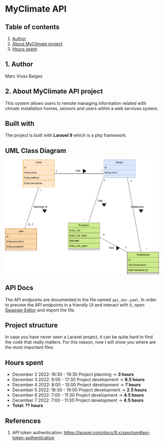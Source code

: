 # MyClimate API

## Table of contents
1. [Author](#1-author)
2. [About MyClimate project](#2-about-myclimate-api-project)
3. [Hours spent]()

## 1. Author
Marc Vivas Baiges

## 2. About MyClimate API project
This system allows users to remote managing information related with
climate installation homes, sensors and users within a web services system.

## Built with
The project is built with **Laravel 9** which is a php framework.

## UML Class Diagram
![UML Class Diagram](api_uml_diagram.png)

## API Docs
The API endpoints are documented in the file named `api_doc.yaml`. In order to preview 
the API endpoints in a friendly UI and interact with it, 
open [Swagger Editor](https://editor.swagger.io/) and import the file.  

## Project structure
In case you have never seen a Laravel project, it can be quite hard to 
find the code that really matters. For this reason, now I will show you where
are the most important files.
## Hours spent
- December 2 2022: 16:30 - 19:30 Project planning ->  <strong> 3 hours </strong>  
- December 3 2022: 9:00 - 17:30 Project development -> <strong> 8.5 hours </strong> 
- December 4 2022: 8:00 - 15:00 Project development -> <strong> 7 hours </strong>
- December 5 2022: 16:30 - 19:00 Project development -> <strong> 2.5 hours </strong>
- December 6 2022: 7:00 - 11:30 Project development -> <strong> 4.5 hours </strong>
- December 7 2022: 7:00 - 11:30 Project development -> <strong> 4.5 hours </strong>
- <strong>  Total:   ?? hours  </strong> 

## References
1. API token authentication: https://laravel.com/docs/9.x/sanctum#api-token-authentication
